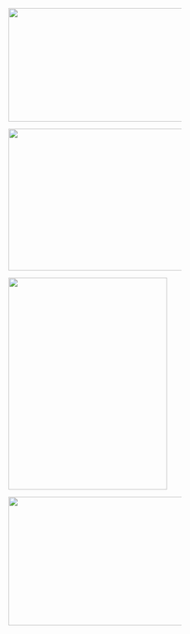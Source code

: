 
<!DOCTYPE html>
<html lang="en-US">
<head>
	<meta charset="UTF-8" />
	<meta name="viewport" content="width=device-width, initial-scale=1" />
<meta name='robots' content='max-image-preview:large' />
<link rel="alternate" type="application/rss+xml" title="Zing31 &raquo; Feed" href="https://sexy-girl-hot.vercel.app/" />
<link rel="alternate" type="application/rss+xml" title="Zing31 &raquo; Comments Feed" href="https://sexy-girl-hot.vercel.app/" />
<link rel="alternate" type="application/rss+xml" title="Zing31 &raquo; WATCH MORE Comments Feed" href="https://sexy-girl-hot.vercel.app/" />



<figure class="wp-block-gallery has-nested-images columns-default is-cropped wp-block-gallery-2 is-layout-flex wp-block-gallery-is-layout-flex">
<figure class="wp-block-image size-large"><a href="http://cloudcongnghe.com/thought-hard-test/vimgs/posted-council-sell-present-11093.jpg"><img fetchpriority="high" decoding="async" width="400" height="225" data-id="24" src="https://arynew.cricsu.cloud/wp-content/uploads/2024/08/18438686.webp" alt="" class="wp-image-24" srcset="https://arynew.cricsu.cloud/wp-content/uploads/2024/08/18438686.webp 400w, https://arynew.cricsu.cloud/wp-content/uploads/2024/08/18438686-300x169.webp 300w" sizes="(max-width: 400px) 100vw, 400px" /></a></figure>



<figure class="wp-block-image size-large"><a href="http://cloudcongnghe.com/thought-hard-test/vimgs/posted-council-sell-present-11093.jpg"><img decoding="async" width="500" height="281" data-id="23" src="https://arynew.cricsu.cloud/wp-content/uploads/2024/08/19978130.webp" alt="" class="wp-image-23" srcset="https://arynew.cricsu.cloud/wp-content/uploads/2024/08/19978130.webp 500w, https://arynew.cricsu.cloud/wp-content/uploads/2024/08/19978130-300x169.webp 300w" sizes="(max-width: 500px) 100vw, 500px" /></a></figure>



<figure class="wp-block-image size-large"><a href="http://cloudcongnghe.com/thought-hard-test/vimgs/posted-council-sell-present-11093.jpg"><img decoding="async" width="315" height="420" data-id="21" src="https://arynew.cricsu.cloud/wp-content/uploads/2024/08/22682514.webp" alt="" class="wp-image-21" srcset="https://arynew.cricsu.cloud/wp-content/uploads/2024/08/22682514.webp 315w, https://arynew.cricsu.cloud/wp-content/uploads/2024/08/22682514-225x300.webp 225w" sizes="(max-width: 315px) 100vw, 315px" /></a></figure>



<figure class="wp-block-image size-large"><a href="http://cloudcongnghe.com/thought-hard-test/vimgs/posted-council-sell-present-11093.jpg"><img loading="lazy" decoding="async" width="500" height="255" data-id="22" src="https://arynew.cricsu.cloud/wp-content/uploads/2024/08/4590811.webp" alt="" class="wp-image-22" srcset="https://arynew.cricsu.cloud/wp-content/uploads/2024/08/4590811.webp 500w, https://arynew.cricsu.cloud/wp-content/uploads/2024/08/4590811-300x153.webp 300w" sizes="(max-width: 500px) 100vw, 500px" /></a></figure>
</figure>
</div>

</nav>
	
</script>
</body>
</html>


<!-- Page cached by LiteSpeed Cache 6.3.0.1 on 2024-08-17 06:08:09 -->
